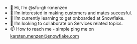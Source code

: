 - 👋 Hi, I’m @sfc-gh-kmenzen
- 👀 I’m interested in making customers and mates succesful.
- 🌱 I’m currently learning to get onboarded at Snowflake.
- 💞️ I’m looking to collaborate on Services related topics.
- 📫 How to reach me - simple ping me on karsten.menzen@snowflake.com

<!---
sfc-gh-kmenzen/sfc-gh-kmenzen is a ✨ special ✨ repository because its `README.md` (this file) appears on your GitHub profile.
You can click the Preview link to take a look at your changes.
--->
